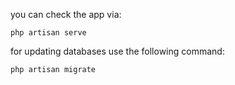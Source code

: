 you can check the app via:
```angular2html
php artisan serve
```

for updating databases use the following command:
```angular2html
php artisan migrate
```
